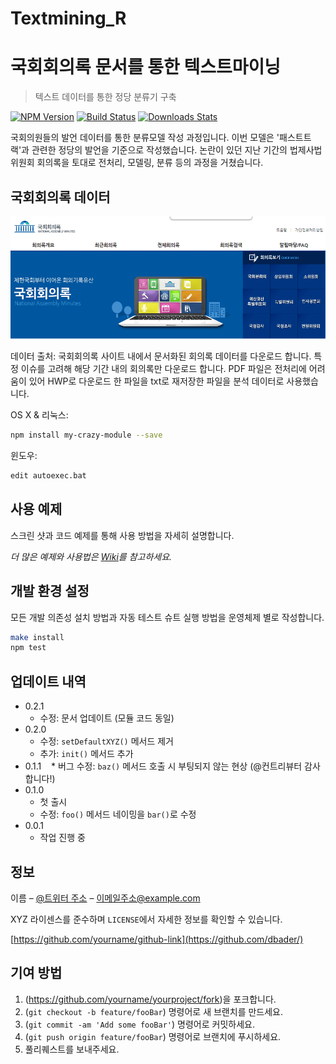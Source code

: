 # Textmining_R
> 
# 국회회의록 문서를 통한 텍스트마이닝
> 텍스트 데이터를 통한 정당 분류기 구축

[![NPM Version][npm-image]][npm-url]
[![Build Status][travis-image]][travis-url]
[![Downloads Stats][npm-downloads]][npm-url]

국회의원들의 발언 데이터를 통한 분류모델 작성 과정입니다. 이번 모델은 '패스트트랙'과 관련한 정당의 발언을 기준으로 작성했습니다. 논란이 있던 지난 기간의 법제사법위원회 회의록을 토대로 전처리, 모델링, 분류 등의 과정을 거쳤습니다.

## 국회회의록 데이터

![](/국회회의록.png)

데이터 출처:
국회회의록 사이트 내에서 문서화된 회의록 데이터를 다운로드 합니다. 특정 이슈를 고려해 해당 기간 내의 회의록만 다운로드 합니다. PDF 파일은 전처리에 어려움이 있어 HWP로 다운로드 한 파일을 txt로 재저장한 파일을 분석 데이터로 사용했습니다.

OS X & 리눅스:

```sh
npm install my-crazy-module --save
```

윈도우:

```sh
edit autoexec.bat
```

## 사용 예제

스크린 샷과 코드 예제를 통해 사용 방법을 자세히 설명합니다.

_더 많은 예제와 사용법은 [Wiki][wiki]를 참고하세요._

## 개발 환경 설정

모든 개발 의존성 설치 방법과 자동 테스트 슈트 실행 방법을 운영체제 별로 작성합니다.

```sh
make install
npm test
```

## 업데이트 내역

* 0.2.1
    * 수정: 문서 업데이트 (모듈 코드 동일)
* 0.2.0
    * 수정: `setDefaultXYZ()` 메서드 제거
    * 추가: `init()` 메서드 추가
* 0.1.1
    * 버그 수정: `baz()` 메서드 호출 시 부팅되지 않는 현상 (@컨트리뷰터 감사합니다!)
* 0.1.0
    * 첫 출시
    * 수정: `foo()` 메서드 네이밍을 `bar()`로 수정
* 0.0.1
    * 작업 진행 중

## 정보

이름 – [@트위터 주소](https://twitter.com/dbader_org) – 이메일주소@example.com

XYZ 라이센스를 준수하며 ``LICENSE``에서 자세한 정보를 확인할 수 있습니다.

[https://github.com/yourname/github-link](https://github.com/dbader/)

## 기여 방법

1. (<https://github.com/yourname/yourproject/fork>)을 포크합니다.
2. (`git checkout -b feature/fooBar`) 명령어로 새 브랜치를 만드세요.
3. (`git commit -am 'Add some fooBar'`) 명령어로 커밋하세요.
4. (`git push origin feature/fooBar`) 명령어로 브랜치에 푸시하세요. 
5. 풀리퀘스트를 보내주세요.

<!-- Markdown link & img dfn's -->
[npm-image]: https://img.shields.io/npm/v/datadog-metrics.svg?style=flat-square
[npm-url]: https://npmjs.org/package/datadog-metrics
[npm-downloads]: https://img.shields.io/npm/dm/datadog-metrics.svg?style=flat-square
[travis-image]: https://img.shields.io/travis/dbader/node-datadog-metrics/master.svg?style=flat-square
[travis-url]: https://travis-ci.org/dbader/node-datadog-metrics
[wiki]: https://github.com/yourname/yourproject/wiki
